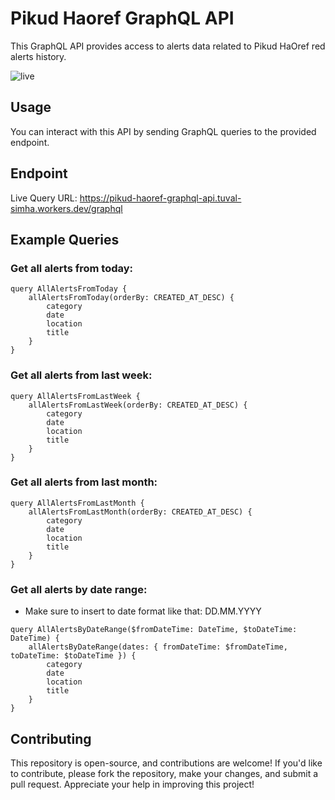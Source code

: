 # Pikud Haoref GraphQL API

This GraphQL API provides access to alerts data related to Pikud HaOref red alerts history.

![live](https://github.com/TuvalSimha/pikud-haoref-api-graphql/assets/37614975/01d09111-2ece-4116-9511-96627d4e0346)


## Usage
You can interact with this API by sending GraphQL queries to the provided endpoint.

## Endpoint
Live Query URL: https://pikud-haoref-graphql-api.tuval-simha.workers.dev/graphql

## Example Queries

### Get all alerts from today:
```
query AllAlertsFromToday {
    allAlertsFromToday(orderBy: CREATED_AT_DESC) {
        category
        date
        location
        title
    }
}
```

### Get all alerts from last week:
```
query AllAlertsFromLastWeek {
    allAlertsFromLastWeek(orderBy: CREATED_AT_DESC) {
        category
        date
        location
        title
    }
}
```

### Get all alerts from last month:
```
query AllAlertsFromLastMonth {
    allAlertsFromLastMonth(orderBy: CREATED_AT_DESC) {
        category
        date
        location
        title
    }
}
```

### Get all alerts by date range:

* Make sure to insert to date format like that: DD.MM.YYYY

```
query AllAlertsByDateRange($fromDateTime: DateTime, $toDateTime: DateTime) {
    allAlertsByDateRange(dates: { fromDateTime: $fromDateTime, toDateTime: $toDateTime }) {
        category
        date
        location
        title
    }
}
```

## Contributing
This repository is open-source, and contributions are welcome! If you'd like to contribute, please fork the repository, make your changes, and submit a pull request. Appreciate your help in improving this project!


